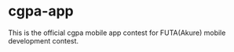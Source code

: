 # cgpa-app
This is the official cgpa mobile app contest for FUTA(Akure) mobile development contest.
